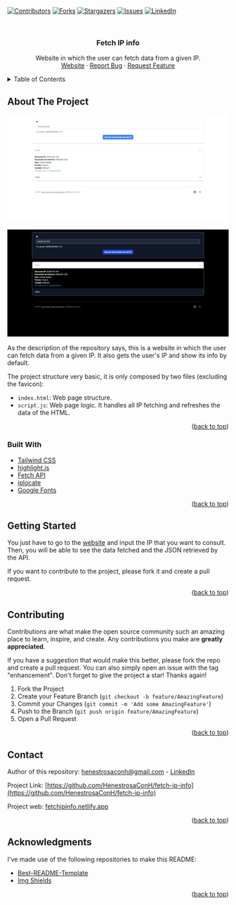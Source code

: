 <div id="top"></div>

<!-- PROJECT SHIELDS -->
<!--
*** I'm using markdown "reference style" links for readability.
*** Reference links are enclosed in brackets [ ] instead of parentheses ( ).
*** See the bottom of this document for the declaration of the reference variables
*** for contributors-url, forks-url, etc. This is an optional, concise syntax you may use.
*** https://www.markdownguide.org/basic-syntax/#reference-style-links
-->

[![Contributors][contributors-shield]][contributors-url]
[![Forks][forks-shield]][forks-url]
[![Stargazers][stars-shield]][stars-url]
[![Issues][issues-shield]][issues-url]
[![LinkedIn][linkedin-shield]][linkedin-url]

<!-- PROJECT LOGO -->
<br />
<div align="center">
  <h3 align="center">Fetch IP info</h3>

  <p align="center">
    Website in which the user can fetch data from a given IP.
    <br />
		<a href="https://fetchipinfo.netlify.app">Website</a>
    ·
    <a href="https://github.com/HenestrosaConH/fetch-ip-info/issues">Report Bug</a>
    ·
    <a href="https://github.com/HenestrosaConH/fetch-ip-info/issues">Request Feature</a>
  </p>
</div>

<!-- TABLE OF CONTENTS -->
<details>
  <summary>Table of Contents</summary>
  <ol>
    <li>
      <a href="#about-the-project">About The Project</a>
      <ul>
        <li><a href="#built-with">Built With</a></li>
      </ul>
    </li>
    <li>
      <a href="#getting-started">Getting Started</a>
    </li>
    <li><a href="#contributing">Contributing</a></li>
    <li><a href="#contact">Contact</a></li>
    <li><a href="#acknowledgments">Acknowledgments</a></li>
  </ol>
</details>

<!-- ABOUT THE PROJECT -->

## About The Project

[![Main screenshot][main-screenshot]](https://fetchipinfo.netlify.app/)

[![Main screenshot dark][main-screenshot-dark]](https://fetchipinfo.netlify.app/)

As the description of the repository says, this is a website in which the user can fetch data from a given IP. It also gets the user's IP and show its info by default.

The project structure very basic, it is only composed by two files (excluding the favicon):
 
- `index.html`: Web page structure.
- `script.js`: Web page logic. It handles all IP fetching and refreshes the data of the HTML.
 
<p align="right">(<a href="#top">back to top</a>)</p>

<!-- BUILT WITH -->

### Built With

- [Tailwind CSS](https://tailwindcss.com/)
- [highlight.js](https://highlightjs.org/usage/)
- [Fetch API](https://developer.mozilla.org/en-US/docs/Web/API/Fetch_API)
- [iplocate](https://www.iplocate.io)
- [Google Fonts](https://fonts.google.com/about)

<p align="right">(<a href="#top">back to top</a>)</p>

<!-- GETTING STARTED -->

## Getting Started

You just have to go to the [website](https://fetchipinfo.netlify.app/) and input the IP that you want to consult. Then, you will be able to see the data fetched and the JSON retrieved by the API.

If you want to contribute to the project, please fork it and create a pull request. 

<p align="right">(<a href="#top">back to top</a>)</p>

<!-- CONTRIBUTING -->

## Contributing

Contributions are what make the open source community such an amazing place to learn, inspire, and create. Any contributions you make are **greatly appreciated**.

If you have a suggestion that would make this better, please fork the repo and create a pull request. You can also simply open an issue with the tag "enhancement".
Don't forget to give the project a star! Thanks again!

1. Fork the Project
2. Create your Feature Branch (`git checkout -b feature/AmazingFeature`)
3. Commit your Changes (`git commit -m 'Add some AmazingFeature'`)
4. Push to the Branch (`git push origin feature/AmazingFeature`)
5. Open a Pull Request

<p align="right">(<a href="#top">back to top</a>)</p>

<!-- CONTACT -->

## Contact

Author of this repository: henestrosaconh@gmail.com - [LinkedIn](https://www.linkedin.com/in/henestrosaconh/)

Project Link: [https://github.com/HenestrosaConH/fetch-ip-info](https://github.com/HenestrosaConH/fetch-ip-info)

Project web: [fetchipinfo.netlify.app](fetchipinfo.netlify.app)

<p align="right">(<a href="#top">back to top</a>)</p>

<!-- ACKNOWLEDGMENTS -->

## Acknowledgments

I've made use of the following repositories to make this README:

-   [Best-README-Template](https://github.com/othneildrew/Best-README-Template/)
-   [Img Shields](https://shields.io)

<p align="right">(<a href="#top">back to top</a>)</p>

<!-- MARKDOWN LINKS & IMAGES -->
<!-- https://www.markdownguide.org/basic-syntax/#reference-style-links -->

[contributors-shield]: https://img.shields.io/github/contributors/HenestrosaConH/fetch-ip-info.svg?style=for-the-badge
[contributors-url]: https://github.com/HenestrosaConH/fetch-ip-info/graphs/contributors
[forks-shield]: https://img.shields.io/github/forks/HenestrosaConH/fetch-ip-info.svg?style=for-the-badge
[forks-url]: https://github.com/HenestrosaConH/fetch-ip-info/network/members
[stars-shield]: https://img.shields.io/github/stars/HenestrosaConH/fetch-ip-info.svg?style=for-the-badge
[stars-url]: https://github.com/HenestrosaConH/fetch-ip-info/stargazers
[issues-shield]: https://img.shields.io/github/issues/HenestrosaConH/fetch-ip-info.svg?style=for-the-badge
[issues-url]: https://github.com/HenestrosaConH/fetch-ip-info/issues
[linkedin-shield]: https://img.shields.io/badge/-LinkedIn-black.svg?style=for-the-badge&logo=linkedin&colorB=555
[linkedin-url]: https://linkedin.com/in/henestrosaconh
[main-screenshot]: docs/img/main-screenshot.png
[main-screenshot-dark]: docs/img/main-screenshot-dark.png